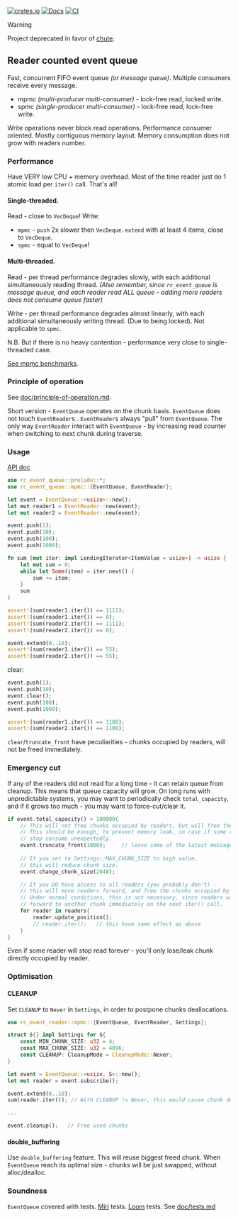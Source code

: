 [![crates.io](https://img.shields.io/crates/v/rc_event_queue.svg)](https://crates.io/crates/rc_event_queue)
[![Docs](https://docs.rs/rc_event_queue/badge.svg)](https://docs.rs/rc_event_queue)
[![CI](https://github.com/tower120/rc_event_queue/actions/workflows/ci.yml/badge.svg?branch=master)](https://github.com/tower120/rc_event_queue/actions/workflows/ci.yml)

> [!WARNING]  
> Project deprecated in favor of [chute](https://github.com/tower120/chute/).

## Reader counted event queue

Fast, concurrent FIFO event queue _(or message queue)_. Multiple consumers receive every message.

- mpmc _(multi-producer multi-consumer)_ - lock-free read, locked write.
- spmc _(single-producer multi-consumer)_ - lock-free read, lock-free write.

Write operations never block read operations. Performance consumer oriented. Mostly contiguous memory layout. 
Memory consumption does not grow with readers number.

### Performance

Have VERY low CPU + memory overhead. Most of the time reader just do 1 atomic load per `iter()` call. That's all! 

#### Single-threaded.

Read - close to `VecDeque`! Write:
- `mpmc` - `push` 2x slower then `VecDeque`. `extend` with at least 4 items, close to `VecDeque`. 
- `spmc` - equal to `VecDeque`!

#### Multi-threaded. 

Read - per thread performance degrades slowly, with each additional simultaneously reading thread.
_(Also remember, since `rc_event_queue` is message queue, and each reader read ALL queue -
adding more readers does not consume queue faster)_

Write - per thread performance degrades almost linearly, with each additional simultaneously writing thread. 
(Due to being locked). Not applicable to `spmc`.

N.B. But if there is no heavy contention - performance very close to single-threaded case.

[See mpmc benchmarks](doc/mpmc_benchmarks.md).

### Principle of operation

See [doc/principle-of-operation.md](doc/principle-of-operation.md). 

Short version - `EventQueue` operates on the chunk basis. `EventQueue` does not touch `EventReader`s . `EventReader`s always
"pull" from `EventQueue`. The only way `EventReader` interact with `EventQueue` - by increasing read counter
when switching to next chunk during traverse.    

### Usage

[API doc](https://docs.rs/rc_event_queue/)

```rust
use rc_event_queue::prelude::*;
use rc_event_queue::mpmc::{EventQueue, EventReader};

let event = EventQueue::<usize>::new();
let mut reader1 = EventReader::new(event);
let mut reader2 = EventReader::new(event);

event.push(1);
event.push(10);
event.push(100);
event.push(1000);

fn sum (mut iter: impl LendingIterator<ItemValue = usize>) -> usize {
    let mut sum = 0;
    while let Some(item) = iter.next() {
        sum += item;
    }
    sum
}

assert!(sum(reader1.iter()) == 1111);
assert!(sum(reader1.iter()) == 0);
assert!(sum(reader2.iter()) == 1111);
assert!(sum(reader2.iter()) == 0);

event.extend(0..10);
assert!(sum(reader1.iter()) == 55);
assert!(sum(reader2.iter()) == 55);
```

clear:
```rust
event.push(1);
event.push(10);
event.clear();
event.push(100);
event.push(1000);

assert!(sum(reader1.iter()) == 1100);
assert!(sum(reader2.iter()) == 1100);
```

`clear`/`truncate_front` have peculiarities - chunks occupied by readers, will not be freed immediately.

### Emergency cut

If any of the readers did not read for a long time - it can retain queue from cleanup.
This means that queue capacity will grow. On long runs with unpredictable systems, you may want to periodically check `total_capacity`, 
and if it grows too much - you may want to force-cut/clear it.

```rust
if event.total_capacity() > 100000{
    // This will not free chunks occupied by readers, but will free the rest.
    // This should be enough, to prevent memory leak, in case if some readers
    // stop consume unexpectedly.
    event.truncate_front(1000);     // leave some of the latest messages to read
    
    // If you set to Settings::MAX_CHUNK_SIZE to high value,
    // this will reduce chunk size.
    event.change_chunk_size(2048);

    // If you DO have access to all readers (you probably don't) - 
    // this will move readers forward, and free the chunks occupied by readers.
    // Under normal conditions, this is not necessary, since readers will jump
    // forward to another chunk immediately on the next iter() call.
    for reader in readers{
        reader.update_position();
        // reader.iter();   // this have same effect as above
    }
}
```
Even if some reader will stop read forever - you'll only lose/leak chunk directly occupied by reader. 

### Optimisation

#### CLEANUP

Set `CLEANUP` to `Never` in `Settings`, in order to postpone chunks deallocations.

```rust
use rc_event_reader::mpmc::{EventQueue, EventReader, Settings};

struct S{} impl Settings for S{
    const MIN_CHUNK_SIZE: u32 = 4;
    const MAX_CHUNK_SIZE: u32 = 4096;
    const CLEANUP: CleanupMode = CleanupMode::Never;
}

let event = EventQueue::<usize, S>::new();
let mut reader = event.subscribe();

event.extend(0..10);
sum(reader.iter()); // With CLEANUP != Never, this would cause chunk deallocation

...

event.cleanup();   // Free used chunks
```
#### double_buffering

Use `double_buffering` feature. This will reuse biggest freed chunk. When `EventQueue` reach its optimal size - chunks will be just swapped,
without alloc/dealloc.

### Soundness

`EventQueue` covered with tests. [Miri](https://github.com/rust-lang/miri) tests. [Loom](https://github.com/tokio-rs/loom) tests. See [doc/tests.md](doc/tests.md)
